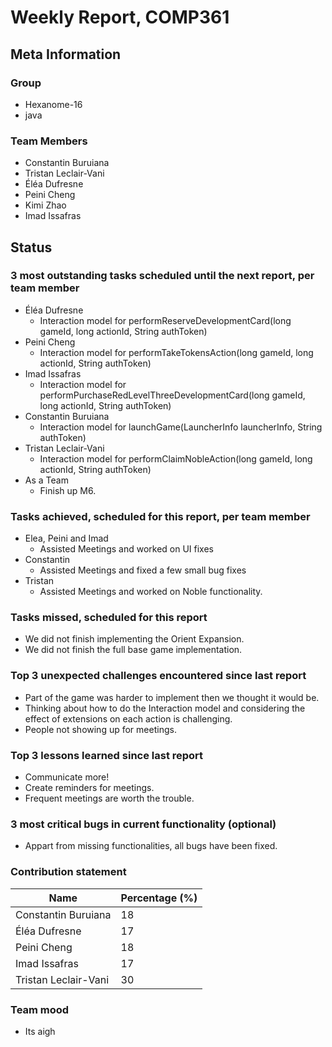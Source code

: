 # Weekly Report, COMP361

## Meta Information

### Group

* Hexanome-16
* java

### Team Members

* Constantin Buruiana
* Tristan Leclair-Vani
* Éléa Dufresne
* Peini Cheng
* Kimi Zhao
* Imad Issafras

## Status

### 3 most outstanding tasks scheduled until the next report, per team member

* Éléa Dufresne
  * Interaction model for performReserveDevelopmentCard(long gameId, long actionId, String authToken)
* Peini Cheng
  * Interaction model for performTakeTokensAction(long gameId, long actionId, String authToken)
* Imad Issafras
  * Interaction model for performPurchaseRedLevelThreeDevelopmentCard(long gameId, long actionId, String authToken)
* Constantin Buruiana
  * Interaction model for launchGame(LauncherInfo launcherInfo, String authToken)
* Tristan Leclair-Vani
  * Interaction model for performClaimNobleAction(long gameId, long actionId, String authToken)
* As a Team
  * Finish up M6.


### Tasks achieved, scheduled for this report, per team member

* Elea, Peini and Imad
  * Assisted Meetings and worked on UI fixes
* Constantin
    * Assisted Meetings and fixed a few small bug fixes 
* Tristan
    * Assisted Meetings and worked on Noble functionality.

### Tasks missed, scheduled for this report

* We did not finish implementing the Orient Expansion.
* We did not finish the full base game implementation.

### Top 3 unexpected challenges encountered since last report

* Part of the game was harder to implement then we thought it would be.
* Thinking about how to do the Interaction model and considering the effect of extensions on each action is challenging. 
* People not showing up for meetings.

### Top 3 lessons learned since last report

* Communicate more!
* Create reminders for meetings.
* Frequent meetings are worth the trouble.

### 3 most critical bugs in current functionality (optional)

* Appart from missing functionalities, all bugs have been fixed.

### Contribution statement

| Name                 | Percentage (%) |
|----------------------|----------------|
| Constantin Buruiana  | 18             |
| Éléa Dufresne        | 17             |
| Peini Cheng          | 18             |
| Imad Issafras        | 17             |
| Tristan Leclair-Vani | 30             |

### Team mood

* Its aigh 
